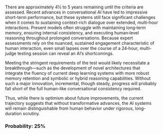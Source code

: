 There are approximately 4½ to 5 years remaining until the criteria are assessed. Recent advances in conversational AI have led to impressive short-term performance, but these systems still face significant challenges when it comes to sustaining context-rich dialogue over extended, multi‐hour interactions. Present models often struggle with maintaining long‐term memory, ensuring internal consistency, and executing human‐level reasoning throughout prolonged conversations. Because expert assessments rely on the nuanced, sustained engagement characteristic of human interaction, even small lapses over the course of a 24‐hour, multi-judge testing session can reveal an AI’s shortcomings.

Meeting the stringent requirements of the test would likely necessitate a breakthrough—such as the development of novel architectures that integrate the fluency of current deep learning systems with more robust memory retention and symbolic or hybrid reasoning capabilities. Without such a major innovation, incremental, though steady, progress will probably fall short of the full human-like conversational consistency required. 

Thus, while there is optimism about future improvements, the current trajectory suggests that without transformative advances, the AI systems will remain distinguishable from human behavior under rigorous, long-duration scrutiny.

### Probability: 25%
